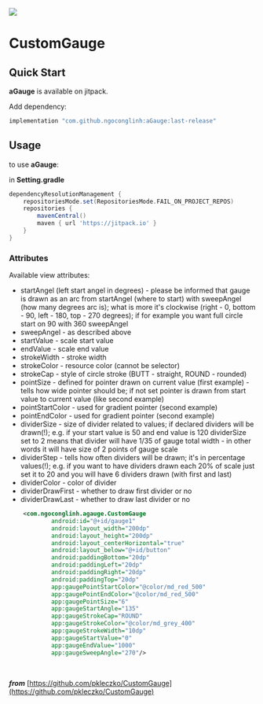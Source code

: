 [![](https://jitpack.io/v/ngoconglinh/aGauge.svg)](https://jitpack.io/#ngoconglinh/aGauge)

CustomGauge
===========

## Quick Start

**aGauge** is available on jitpack.

Add dependency:

```groovy
implementation "com.github.ngoconglinh:aGauge:last-release"

```

## Usage

to use **aGauge**:

in **Setting.gradle**
```groovy
dependencyResolutionManagement {
    repositoriesMode.set(RepositoriesMode.FAIL_ON_PROJECT_REPOS)
    repositories {
        mavenCentral()
        maven { url 'https://jitpack.io' }
    }
}
```
### Attributes

Available view attributes:

* startAngel (left start angel in degrees) - please be informed that gauge is drawn as an arc from startAngel (where to start) with sweepAngel (how many degrees arc is); what is more it's clockwise (right - 0, bottom - 90, left - 180, top - 270 degrees); if for example you want full circle start on 90 with 360 sweepAngel
* sweepAngel - as described above
* startValue - scale start value
* endValue - scale end value
* strokeWidth - stroke width
* strokeColor - resource color (cannot be selector)
* strokeCap - style of circle stroke (BUTT - straight, ROUND - rounded)
* pointSize - defined for pointer drawn on current value (first example) - tells how wide pointer should be; if not set pointer is drawn from start value to current value (like second example)
* pointStartColor - used for gradient pointer (second example)
* pointEndColor - used for gradient pointer (second example)
* dividerSize - size of divider related to values; if declared dividers will be drawn(!); e.g. if your start value is 50 and end value is 120 dividerSize set to 2 means that divider will have 1/35 of gauge total width - in other words it will have size of 2 points of gauge scale
* dividerStep - tells how often dividers will be drawn; it's in percentage values(!); e.g. if you want to have dividers drawn each 20% of scale just set it to 20 and you will have 6 dividers drawn (with first and last)
* dividerColor - color of divider
* dividerDrawFirst - whether to draw first divider or no
* dividerDrawLast - whether to draw last divider or no



```xml
    <com.ngoconglinh.agauge.CustomGauge
            android:id="@+id/gauge1"
            android:layout_width="200dp"
            android:layout_height="200dp"
            android:layout_centerHorizontal="true"
            android:layout_below="@+id/button"
            android:paddingBottom="20dp"
            android:paddingLeft="20dp"
            android:paddingRight="20dp"
            android:paddingTop="20dp"
            app:gaugePointStartColor="@color/md_red_500"
            app:gaugePointEndColor="@color/md_red_500"
            app:gaugePointSize="6"
            app:gaugeStartAngle="135"
            app:gaugeStrokeCap="ROUND"
            app:gaugeStrokeColor="@color/md_grey_400"
            app:gaugeStrokeWidth="10dp"
            app:gaugeStartValue="0"
            app:gaugeEndValue="1000"
            app:gaugeSweepAngle="270"/>

```
&nbsp;

***from*** [https://github.com/pkleczko/CustomGauge](https://github.com/pkleczko/CustomGauge)
